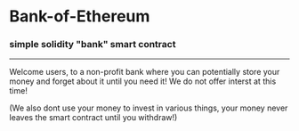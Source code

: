 # Bank-of-Ethereum
### simple solidity "bank" smart contract

---

Welcome users, to a non-profit bank where you can potentially store your money and forget about it until you need it! 
We do not offer interst at this time!

(We also dont use your money to invest in various things, your money never leaves the smart contract until you withdraw!)
